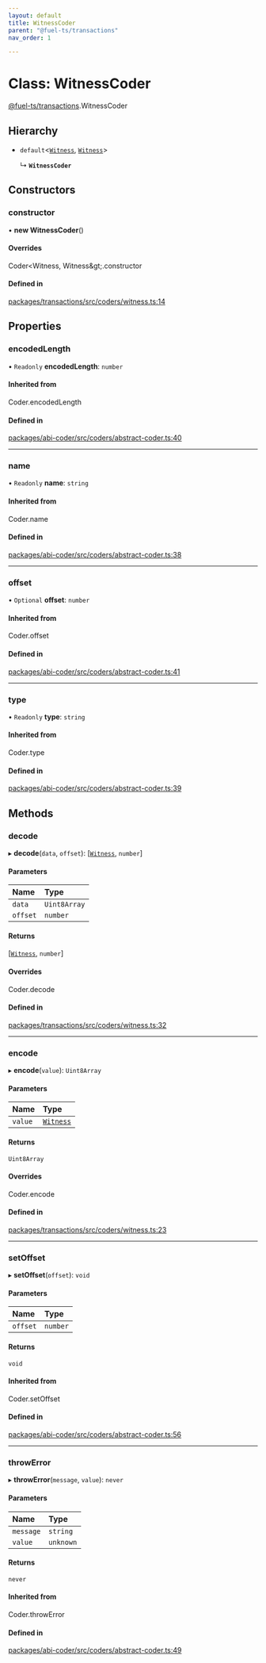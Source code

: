 ```yaml
---
layout: default
title: WitnessCoder
parent: "@fuel-ts/transactions"
nav_order: 1

---
```


# Class: WitnessCoder

[@fuel-ts/transactions](../index.md).WitnessCoder

## Hierarchy

- `default`<[`Witness`](../index.md#witness), [`Witness`](../index.md#witness)\>

  ↳ **`WitnessCoder`**

## Constructors

### constructor

• **new WitnessCoder**()

#### Overrides

Coder&lt;Witness, Witness\&gt;.constructor

#### Defined in

[packages/transactions/src/coders/witness.ts:14](https://github.com/FuelLabs/fuels-ts/blob/master/packages/transactions/src/coders/witness.ts#L14)

## Properties

### encodedLength

• `Readonly` **encodedLength**: `number`

#### Inherited from

Coder.encodedLength

#### Defined in

[packages/abi-coder/src/coders/abstract-coder.ts:40](https://github.com/FuelLabs/fuels-ts/blob/master/packages/abi-coder/src/coders/abstract-coder.ts#L40)

___

### name

• `Readonly` **name**: `string`

#### Inherited from

Coder.name

#### Defined in

[packages/abi-coder/src/coders/abstract-coder.ts:38](https://github.com/FuelLabs/fuels-ts/blob/master/packages/abi-coder/src/coders/abstract-coder.ts#L38)

___

### offset

• `Optional` **offset**: `number`

#### Inherited from

Coder.offset

#### Defined in

[packages/abi-coder/src/coders/abstract-coder.ts:41](https://github.com/FuelLabs/fuels-ts/blob/master/packages/abi-coder/src/coders/abstract-coder.ts#L41)

___

### type

• `Readonly` **type**: `string`

#### Inherited from

Coder.type

#### Defined in

[packages/abi-coder/src/coders/abstract-coder.ts:39](https://github.com/FuelLabs/fuels-ts/blob/master/packages/abi-coder/src/coders/abstract-coder.ts#L39)

## Methods

### decode

▸ **decode**(`data`, `offset`): [[`Witness`](../index.md#witness), `number`]

#### Parameters

| Name | Type |
| :------ | :------ |
| `data` | `Uint8Array` |
| `offset` | `number` |

#### Returns

[[`Witness`](../index.md#witness), `number`]

#### Overrides

Coder.decode

#### Defined in

[packages/transactions/src/coders/witness.ts:32](https://github.com/FuelLabs/fuels-ts/blob/master/packages/transactions/src/coders/witness.ts#L32)

___

### encode

▸ **encode**(`value`): `Uint8Array`

#### Parameters

| Name | Type |
| :------ | :------ |
| `value` | [`Witness`](../index.md#witness) |

#### Returns

`Uint8Array`

#### Overrides

Coder.encode

#### Defined in

[packages/transactions/src/coders/witness.ts:23](https://github.com/FuelLabs/fuels-ts/blob/master/packages/transactions/src/coders/witness.ts#L23)

___

### setOffset

▸ **setOffset**(`offset`): `void`

#### Parameters

| Name | Type |
| :------ | :------ |
| `offset` | `number` |

#### Returns

`void`

#### Inherited from

Coder.setOffset

#### Defined in

[packages/abi-coder/src/coders/abstract-coder.ts:56](https://github.com/FuelLabs/fuels-ts/blob/master/packages/abi-coder/src/coders/abstract-coder.ts#L56)

___

### throwError

▸ **throwError**(`message`, `value`): `never`

#### Parameters

| Name | Type |
| :------ | :------ |
| `message` | `string` |
| `value` | `unknown` |

#### Returns

`never`

#### Inherited from

Coder.throwError

#### Defined in

[packages/abi-coder/src/coders/abstract-coder.ts:49](https://github.com/FuelLabs/fuels-ts/blob/master/packages/abi-coder/src/coders/abstract-coder.ts#L49)
